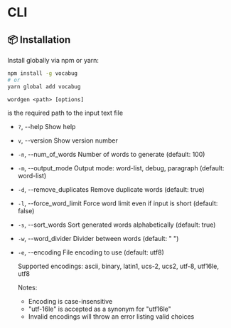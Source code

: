 # CLI

## 📦 Installation

Install globally via npm or yarn:

```bash
npm install -g vocabug
# or
yarn global add vocabug
```

```
wordgen <path> [options]
```

<path> is the required path to the input text file

- `?`, --help                        Show help
- `v`, --version                     Show version number
- `-n`, --num_of_words <number>       Number of words to generate (default: 100)
- `-m`, --output_mode <mode>          Output mode: word-list, debug, paragraph (default: word-list)
- `-d`, --remove_duplicates           Remove duplicate words (default: true)
- `-l`, --force_word_limit            Force word limit even if input is short (default: false)
- `-s`, --sort_words                  Sort generated words alphabetically (default: true)
- `-w`, --word_divider <string>       Divider between words (default: " ")
- `-e`, --encoding <encoding>         File encoding to use (default: utf8)

  Supported encodings:
    ascii, binary, latin1, ucs-2, ucs2, utf-8, utf16le, utf8

  Notes:
    - Encoding is case-insensitive
    - "utf-16le" is accepted as a synonym for "utf16le"
    - Invalid encodings will throw an error listing valid choices